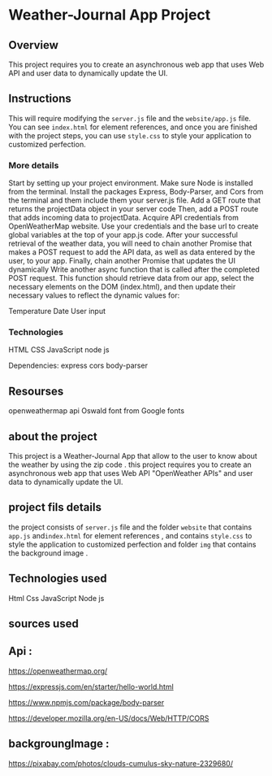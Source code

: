 # Weather-Journal App Project

## Overview
This project requires you to create an asynchronous web app that uses Web API and user data to dynamically update the UI. 

## Instructions
This will require modifying the `server.js` file and the `website/app.js` file. You can see `index.html` for element references, and once you are finished with the project steps, you can use `style.css` to style your application to customized perfection.

### More details
Start by setting up your project environment. Make sure Node is installed from the terminal. Install the packages Express, Body-Parser, and Cors from the terminal and them include them your server.js file.
Add a GET route that returns the projectData object in your server code Then, add a POST route that adds incoming data to projectData.
Acquire API credentials from OpenWeatherMap website. Use your credentials and the base url to create global variables at the top of your app.js code.
After your successful retrieval of the weather data, you will need to chain another Promise that makes a POST request to add the API data, as well as data entered by the user, to your app.
Finally, chain another Promise that updates the UI dynamically Write another async function that is called after the completed POST request. This function should retrieve data from our app, select the necessary elements on the DOM (index.html), and then update their necessary values to reflect the dynamic values for:

Temperature
Date
User input

### Technologies
HTML
CSS
JavaScript
node js

Dependencies:
express
cors
body-parser


## Resourses
openweathermap api
Oswald font from Google fonts





<!-- ================================================= -->

## about the project
This project
 is a Weather-Journal App that allow to the user to know about the weather by using the zip code .
this project requires you to create an asynchronous web app that uses Web API "OpenWeather APIs" and user data to dynamically update the UI. 
## project fils details
 the project consists of 
 `server.js` file and the folder `website` that contains  `app.js` and`index.html` for element references , and contains `style.css` to style the application to customized perfection and folder `img` that contains the background image .

 ## Technologies used
Html Css JavaScript Node js



 ## sources used
 ## Api :
 https://openweathermap.org/

 https://expressjs.com/en/starter/hello-world.html

 https://www.npmjs.com/package/body-parser

 https://developer.mozilla.org/en-US/docs/Web/HTTP/CORS

## backgroungImage :
https://pixabay.com/photos/clouds-cumulus-sky-nature-2329680/



